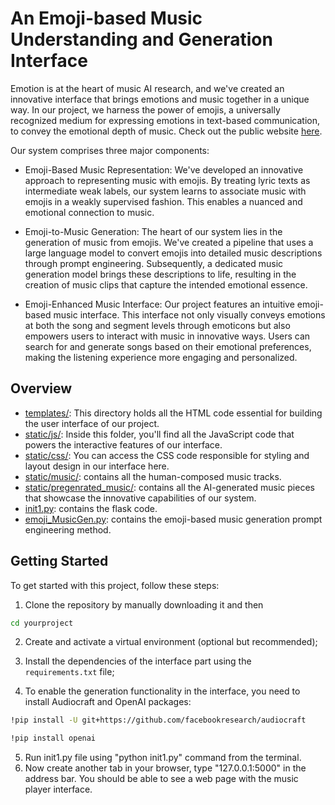 # An Emoji-based Music Understanding and Generation Interface
Emotion is at the heart of music AI research, and we've created an innovative interface that brings emotions and music together in a unique way.  In our project, we harness the power of emojis, a universally recognized medium for expressing emotions in text-based communication, to convey the emotional depth of music. Check out the public website [here](https://cassie72.pythonanywhere.com/).

Our system comprises three major components:

* Emoji-Based Music Representation: We've developed an innovative approach to representing music with emojis.  By treating lyric texts as intermediate weak labels, our system learns to associate music with emojis in a weakly supervised fashion.  This enables a nuanced and emotional connection to music.

* Emoji-to-Music Generation: The heart of our system lies in the generation of music from emojis.  We've created a pipeline that uses a large language model to convert emojis into detailed music descriptions through prompt engineering.  Subsequently, a dedicated music generation model brings these descriptions to life, resulting in the creation of music clips that capture the intended emotional essence.

* Emoji-Enhanced Music Interface: Our project features an intuitive emoji-based music interface.  This interface not only visually conveys emotions at both the song and segment levels through emoticons but also empowers users to interact with music in innovative ways.  Users can search for and generate songs based on their emotional preferences, making the listening experience more engaging and personalized.

## Overview
* [templates/](templates): This directory holds all the HTML code essential for building the user interface of our project.
* [static/js/](static/js): Inside this folder, you'll find all the JavaScript code that powers the interactive features of our interface.
* [static/css/](static/css): You can access the CSS code responsible for styling and layout design in our interface here.
* [static/music/](static/music): contains all the human-composed music tracks.
* [static/pregenrated_music/](static/pregenerated_music): contains all the AI-generated music pieces that showcase the innovative capabilities of our system.
* [init1.py](init1.py): contains the flask code.
* [emoji_MusicGen.py](emoji_MusicGen.py): contains the emoji-based music generation prompt engineering method.

## Getting Started
To get started with this project, follow these steps:
1. Clone the repository by manually downloading it and then
```bash
cd yourproject
```
2. Create and activate a virtual environment (optional but recommended);

3. Install the dependencies of the interface part using the `requirements.txt` file;

4. To enable the generation functionality in the interface, you need to install Audiocraft and OpenAI packages:
```bash
!pip install -U git+https://github.com/facebookresearch/audiocraft
```
```bash
!pip install openai
```
5. Run init1.py file using "python init1.py" command from the terminal.
6. Now create another tab in your browser, type "127.0.0.1:5000" in the address bar.
You should be able to see a web page with the music player interface.
